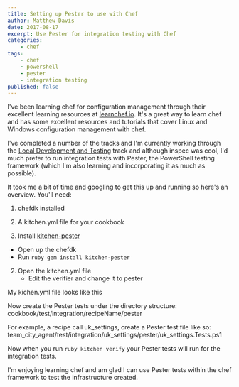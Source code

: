 ```yaml
---
title: Setting up Pester to use with Chef
author: Matthew Davis
date: 2017-08-17
excerpt: Use Pester for integration testing with Chef
categories: 
    - chef
tags:
    - chef
    - powershell
    - pester
    - integration testing
published: false
---
```


I've been learning chef for configuration management through their excellent learning resources at [learnchef.io]. It's a great way to learn chef and has some excellent resources and tutorials that cover Linux and Windows configuration management with chef.

I've completed a number of the tracks and I'm currently working through the [Local Development and Testing] track and although inspec was cool, I'd much prefer to run integration tests with Pester, the PowerShell testing framework (which I'm also learning and incorporating it as much as possible).

It took me a bit of time and googling to get this up and running so here's an overview.
You'll need:
1. chefdk installed
2. A kitchen.yml file for your cookbook

1. Install [kitchen-pester]
 - Open up the chefdk 
 - Run ```ruby gem install kitchen-pester ```

2. Open the kitchen.yml file
   - Edit the verifier and change it to pester 

My kichen.yml file looks like this

<script src="https://gist.github.com/MatthewJDavis/43ecc7e3b81d42b9d260a06b33de233f.js"></script>

Now create the Pester tests under the directory structure:
cookbook/test/integration/recipeName/pester

For example, a recipe call uk_settings, create a Pester test file like so:
team_city_agent/test/integration/uk_settings/pester/uk_settings.Tests.ps1
 

Now when you run ```ruby kitchen verify``` your Pester tests will run for the integration tests.

I'm enjoying learning chef and am glad I can use Pester tests within the chef framework to test the infrastructure created.

[learnchef.io]: https://learn.chef.io/
[Local Development and Testing]: https://learn.chef.io/tracks/local-development-and-testing#/
[kitchen-pester]: https://github.com/test-kitchen/kitchen-pester